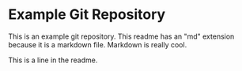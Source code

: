 Example Git Repository
======================

This is an example git repository. This readme has an 
"md" extension  because it is a markdown file. Markdown is
really cool.

This is a line in the readme.

